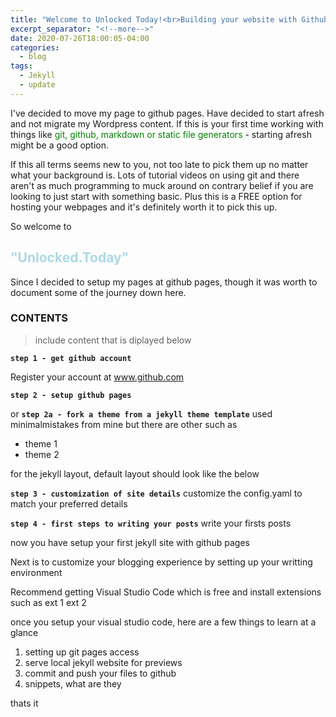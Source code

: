 ```yaml
---
title: "Welcome to Unlocked Today!<br>Building your website with Github Pages"
excerpt_separator: "<!--more-->"
date: 2020-07-26T18:00:05-04:00
categories:
  - blog
tags:
  - Jekyll
  - update
---
```


I've decided to move my page to github pages. Have decided to start afresh and not migrate my Wordpress content. If this is your first time working with things like <span style="color:green">git, github, markdown or static file generators</span> - starting afresh might be a good option.

If this all terms seems new to you, not too late to pick them up no matter what your background is. Lots of tutorial videos on using git and there aren't as much programming to muck around on contrary belief if you are looking to just start with something basic. Plus this is a FREE option for hosting your webpages and it's definitely worth it to pick this up.

So welcome to

## **<span style="color:lightblue">"Unlocked.Today"</span>**

Since I decided to setup my pages at github pages, though it was worth to document some of the journey down here.

### **CONTENTS**

>include content that is diplayed below

**`step 1 - get github account`**

Register your account at
  www.github.com

**`step 2 - setup github pages`**

or
**`step 2a - fork a theme from a jekyll theme template`**
used minimalmistakes from mine but there are other such as

- theme 1
- theme 2

for the jekyll layout, default layout should look like the below

<!--more-->

**`step 3 - customization of site details`**
customize the config.yaml to match your preferred details

**`step 4 - first steps to writing your posts`**
write your firsts posts

now you have setup your first jekyll site with github pages

Next is to customize your blogging experience by setting up your writting environment

Recommend getting Visual Studio Code which is free and install extensions such as
ext 1
ext 2

once you setup your visual studio code, here are a few things to learn at a glance

1. setting up git pages access
2. serve local jekyll website for previews
3. commit and push your files to github
4. snippets, what are they

thats it
